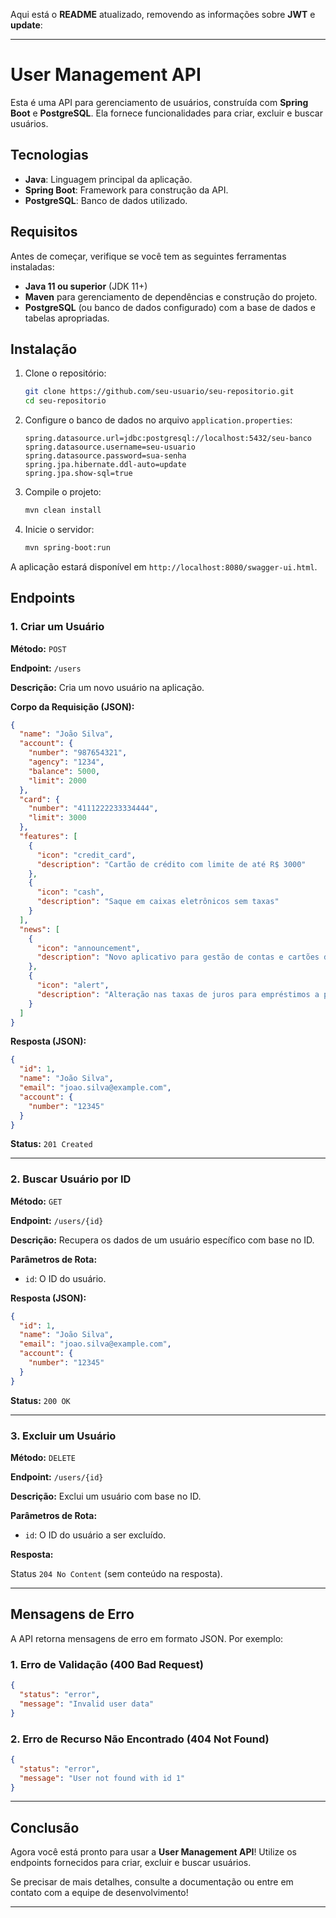 Aqui está o **README** atualizado, removendo as informações sobre **JWT** e **update**:

---

# User Management API

Esta é uma API para gerenciamento de usuários, construída com **Spring Boot** e **PostgreSQL**. Ela fornece funcionalidades para criar, excluir e buscar usuários.

## Tecnologias

- **Java**: Linguagem principal da aplicação.
- **Spring Boot**: Framework para construção da API.
- **PostgreSQL**: Banco de dados utilizado.

## Requisitos

Antes de começar, verifique se você tem as seguintes ferramentas instaladas:

- **Java 11 ou superior** (JDK 11+)
- **Maven** para gerenciamento de dependências e construção do projeto.
- **PostgreSQL** (ou banco de dados configurado) com a base de dados e tabelas apropriadas.

## Instalação

1. Clone o repositório:

   ```bash
   git clone https://github.com/seu-usuario/seu-repositorio.git
   cd seu-repositorio
   ```

2. Configure o banco de dados no arquivo `application.properties`:

   ```properties
   spring.datasource.url=jdbc:postgresql://localhost:5432/seu-banco
   spring.datasource.username=seu-usuario
   spring.datasource.password=sua-senha
   spring.jpa.hibernate.ddl-auto=update
   spring.jpa.show-sql=true
   ```

3. Compile o projeto:

   ```bash
   mvn clean install
   ```

4. Inicie o servidor:

   ```bash
   mvn spring-boot:run
   ```

A aplicação estará disponível em `http://localhost:8080/swagger-ui.html`.

## Endpoints

### 1. **Criar um Usuário**

**Método:** `POST`

**Endpoint:** `/users`

**Descrição:** Cria um novo usuário na aplicação.

**Corpo da Requisição (JSON):**

```json
{
  "name": "João Silva",
  "account": {
    "number": "987654321",
    "agency": "1234",
    "balance": 5000,
    "limit": 2000
  },
  "card": {
    "number": "4111222233334444",
    "limit": 3000
  },
  "features": [
    {
      "icon": "credit_card",
      "description": "Cartão de crédito com limite de até R$ 3000"
    },
    {
      "icon": "cash",
      "description": "Saque em caixas eletrônicos sem taxas"
    }
  ],
  "news": [
    {
      "icon": "announcement",
      "description": "Novo aplicativo para gestão de contas e cartões disponível."
    },
    {
      "icon": "alert",
      "description": "Alteração nas taxas de juros para empréstimos a partir do próximo mês."
    }
  ]
}

```

**Resposta (JSON):**

```json
{
  "id": 1,
  "name": "João Silva",
  "email": "joao.silva@example.com",
  "account": {
    "number": "12345"
  }
}
```

**Status:** `201 Created`

---

### 2. **Buscar Usuário por ID**

**Método:** `GET`

**Endpoint:** `/users/{id}`

**Descrição:** Recupera os dados de um usuário específico com base no ID.

**Parâmetros de Rota:**
- `id`: O ID do usuário.

**Resposta (JSON):**

```json
{
  "id": 1,
  "name": "João Silva",
  "email": "joao.silva@example.com",
  "account": {
    "number": "12345"
  }
}
```

**Status:** `200 OK`

---

### 3. **Excluir um Usuário**

**Método:** `DELETE`

**Endpoint:** `/users/{id}`

**Descrição:** Exclui um usuário com base no ID.

**Parâmetros de Rota:**
- `id`: O ID do usuário a ser excluído.

**Resposta:**

Status `204 No Content` (sem conteúdo na resposta).

---

## Mensagens de Erro

A API retorna mensagens de erro em formato JSON. Por exemplo:

### 1. **Erro de Validação (400 Bad Request)**

```json
{
  "status": "error",
  "message": "Invalid user data"
}
```

### 2. **Erro de Recurso Não Encontrado (404 Not Found)**

```json
{
  "status": "error",
  "message": "User not found with id 1"
}
```

---

## Conclusão

Agora você está pronto para usar a **User Management API**! Utilize os endpoints fornecidos para criar, excluir e buscar usuários.

Se precisar de mais detalhes, consulte a documentação ou entre em contato com a equipe de desenvolvimento!

--- 


